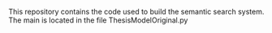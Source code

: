 This repository contains the code used to build the semantic search system. The main is located in the file ThesisModelOriginal.py
